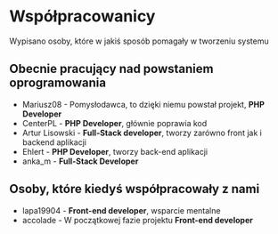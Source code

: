 # Współpracowanicy
Wypisano osoby, które w jakiś sposób pomagały w tworzeniu systemu

## Obecnie pracujący nad powstaniem oprogramowania
 - Mariusz08 - Pomysłodawca, to dzięki niemu powstał projekt, **PHP Developer**
 - CenterPL - **PHP Developer**, głównie poprawia kod
 - Artur Lisowski - **Full-Stack developer**, tworzy zarówno front jak i backend aplikacji
 - Ehlert - **PHP Developer**, tworzy back-end aplikacji
 - anka_m - **Full-Stack Developer**
 ## Osoby, które kiedyś współpracowały z nami
 - lapa19904 - **Front-end developer**, wsparcie mentalne
 - accolade - W początkowej fazie projektu **Front-end developer**
